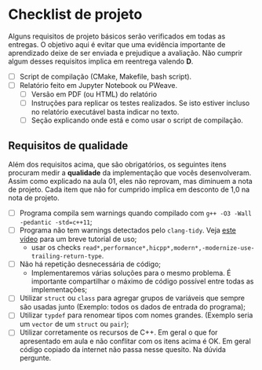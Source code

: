# Checklist de projeto 

Alguns requisitos de projeto básicos serão verificados em todas as entregas. O objetivo aqui é evitar que uma evidência importante de aprendizado deixe de ser enviada e prejudique a avaliação. Não cumprir algum desses requisitos implica em reentrega valendo **D**. 

- [ ] Script de compilação (CMake, Makefile, bash script). 
- [ ] Relatório feito em Jupyter Notebook ou PWeave. 
    - [ ] Versão em PDF (ou HTML) do relatório
    - [ ] Instruções para replicar os testes realizados. Se isto estiver incluso no relatório executável basta indicar no texto. 
    - [ ] Seção explicando onde está e como usar o script de compilação. 
    
## Requisitos de qualidade

Além dos requisitos acima, que são obrigatórios, os seguintes itens procuram medir a **qualidade** da implementação que vocês desenvolveram. Assim como explicado na aula 01, eles não reprovam, mas diminuem a nota de projeto. Cada item que não for cumprido implica em desconto de 1,0 na nota de projeto. 

- [ ] Programa compila sem warnings quando compilado com `g++ -O3 -Wall -pedantic -std=c++11`;
- [ ] Programa não tem warnings detectados pelo `clang-tidy`. Veja [este vídeo](https://www.youtube.com/watch?v=pXk6xIFWzv4) para um breve tutorial de uso;
    - usar os checks `read*,performance*,hicpp*,modern*,-modernize-use-trailing-return-type`. 
- [ ] Não há repetição desnecessária de código;
    - Implementaremos várias soluções para o mesmo problema. É importante compartilhar o máximo de código possível entre todas as implementações;
- [ ] Utilizar `struct` ou `class` para agregar grupos de variáveis que sempre são usadas junto (Exemplo: todos os dados de entrada do programa);
- [ ] Utilizar `typdef` para renomear tipos com nomes grandes. (Exemplo seria um `vector` de um `struct` ou `pair`);
- [ ] Utilizar corretamente os recursos de C++. Em geral o que for apresentado em aula e não conflitar com os itens acima é OK. Em geral código copiado da internet não passa nesse quesito. Na dúvida pergunte. 